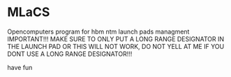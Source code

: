 # MLaCS
Opencomputers program for hbm ntm launch pads managment
IMPORTANT!!!
MAKE SURE TO ONLY PUT A LONG RANGE DESIGNATOR IN THE LAUNCH PAD OR THIS WILL NOT WORK, DO NOT YELL AT ME IF YOU DONT USE A LONG RANGE DESIGNATOR!!!

have fun
